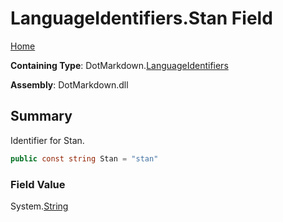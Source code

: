 # LanguageIdentifiers\.Stan Field

[Home](../../../README.md)

**Containing Type**: DotMarkdown\.[LanguageIdentifiers](../README.md)

**Assembly**: DotMarkdown\.dll

## Summary

Identifier for Stan\.

```csharp
public const string Stan = "stan"
```

### Field Value

System\.[String](https://docs.microsoft.com/en-us/dotnet/api/system.string)

